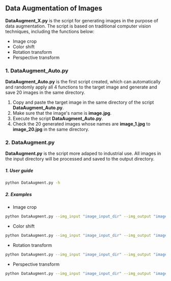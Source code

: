 ## Data Augmentation of Images
__DataAugment_X.py__ is the script for generating images in the purpose of data augmentation. The script is based on traditional computer vision techniques, including the functions below:  
* Image crop
* Color shift
* Rotation transform
* Perspective transform

### 1. DataAugment_Auto.py
__DataAugment_Auto.py__ is the first script created, which can automatically and randomly apply all 4 functions to the target image and generate and save 20 images in the same directory.  
1. Copy and paste the target image in the same directory of the script __DataAugment_Auto.py__.
2. Make sure that the image's name is __image.jpg__.
3. Execute the script __DataAugment_Auto.py__.
4. Check the 20 generated images whose names are __image_1.jpg__ to __image_20.jpg__ in the same directory.

### 2. DataAugment.py
__DataAugment.py__ is the script more adaped to industrial use. All images in the input directory will be processed and saved to the output directory.
##### 1. User guide
```bash
python DataAugment.py -h
```
##### 2. Examples
* Image crop
```bash
python DataAugment.py --img_input "image_input_dir" --img_output "image_output_dir" --scale  0.7
```
* Color shift
```bash
python DataAugment.py --img_input "image_input_dir" --img_output "image_output_dir" --shift 60
```
* Rotation transform
```bash
python DataAugment.py --img_input "image_input_dir" --img_output "image_output_dir" --angle 30 --scale 1.5
```
* Perspective transform
```bash
python DataAugment.py --img_input "image_input_dir" --img_output "image_output_dir" --margin 50
```